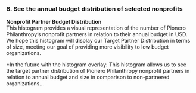 ### 8. See the annual budget distribution of selected nonprofits 

**Nonprofit Partner Budget Distribution**<br />
This histogram provides a visual representation of the number of Pionero Philanthropy’s nonprofit partners in relation to their annual budget in USD. We hope this histogram will display our Target Partner Distribution in terms of size, meeting our goal of providing more visibility to low budget organizations. 

*In the future with the histogram overlay: This histogram allows us to see the target partner distribution of Pionero Philanthropy nonprofit partners in relation to annual budget and size in comparison to non-partnered organizations...  